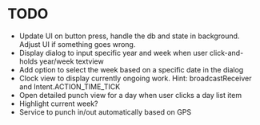# TODO

* Update UI on button press, handle the db and state in background. Adjust UI if something goes wrong.
* Display dialog to input specific year and week when user click-and-holds year/week textview
* Add option to select the week based on a specific date in the dialog
* Clock view to display currently ongoing work. Hint: broadcastReceiver and Intent.ACTION_TIME_TICK
* Open detailed punch view for a day when user clicks a day list item
* Highlight current week?
* Service to punch in/out automatically based on GPS

